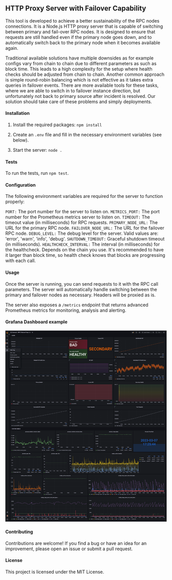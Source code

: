 ## HTTP Proxy Server with Failover Capability

This tool is developed to achieve a better sustainability of the RPC nodes connections. It is a Node.js HTTP proxy server that is capable of switching between primary and fail-over RPC nodes. It is designed to ensure that requests are still handled even if the primary node goes down, and to automatically switch back to the primary node when it becomes available again.

Traditional available solutions have multiple downsides as for example configs vary from chain to chain due to different parameters as such as block time. This leads to a high complexity for the setup where health checks should be adjusted from chain to chain. Another common approach is simple round-robin balancing which is not effective as it takes extra queries in failover events. There are more available tools for these tasks, where we are able to switch in to failover instance direction, but unfortunately not back to primary source after incident is resolved. Our solution should take care of these problems and simply deployments.

#### Installation

1. Install the required packages: `npm install`

2. Create an `.env` file and fill in the necessary environment variables (see below).

3. Start the server: `node .`

#### Tests

To run the tests, run `npm test`.

#### Configuration
The following environment variables are required for the server to function properly:

`PORT:` The port number for the server to listen on.
`METRICS_PORT:` The port number for the Prometheus metrics server to listen on.
`TIMEOUT:` The timeout value (in milliseconds) for RPC requests.
`PRIMARY_NODE_URL:` The URL for the primary RPC node.
`FAILOVER_NODE_URL:` The URL for the failover RPC node.
`DEBUG_LEVEL:` The debug level for the server. Valid values are: 'error', 'warn', 'info', 'debug'.
`SHUTDOWN_TIMEOUT:` Graceful shutdown timeout (in milliseconds).
`HEALTHCHECK_INTERVAL:` The interval (in milliseconds) for the healthcheck. Depends on the chain you use. It's recommended to have it larger than block time, so health check knows that blocks are progressing with each call.

#### Usage
Once the server is running, you can send requests to it with the RPC call parameters. The server will automatically handle switching between the primary and failover nodes as necessary. Headers will be proxied as is.

The server also exposes a `/metrics` endpoint that returns advanced Prometheus metrics for monitoring, analysis and alerting.

#### Grafana Dashboard example
![Grafana Dashboard](grafana.png)

#### Contributing
Contributions are welcome! If you find a bug or have an idea for an improvement, please open an issue or submit a pull request.

#### License
This project is licensed under the MIT License.
